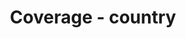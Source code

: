 ---
title: 'Coverage - country'
field: 'is.coverage.country'
slug: 'resource-coverage-country'
description: 'Popular names for countries - select from control list'
required: False
vocabulary: 'resource-coverage-country.txt'
policy: 'Controlled value. Multi select from control list.'
---